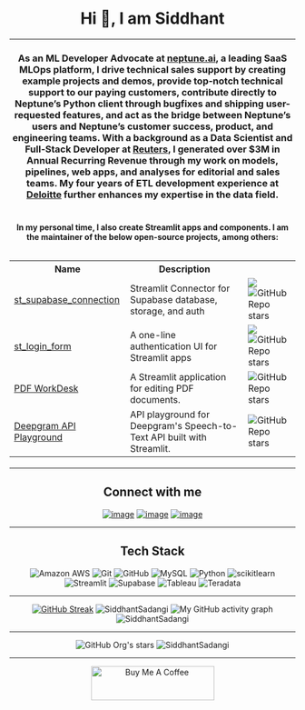 <h1 align="center">Hi 👋, I am Siddhant</h1>

<hr/>

<h3 align="center">
  As an ML Developer Advocate at <a href="https://www.neptune.ai">neptune.ai</a>, a leading SaaS MLOps platform, I drive technical sales support by creating example projects and demos, provide top-notch technical support to our paying customers, contribute directly to Neptune’s Python client through bugfixes and shipping user-requested features, and act as the bridge between Neptune’s users and Neptune’s customer success, product, and engineering teams. With a background as a Data Scientist and Full-Stack Developer at <a href="https://www.reuters.com">Reuters</a>, I generated over $3M in Annual Recurring Revenue through my work on models, pipelines, web apps, and analyses for editorial and sales teams. My four years of ETL development experience at <a href="https://www2.deloitte.com/in/en.html">Deloitte</a> further enhances my expertise in the data field.
<br><br>
</h3>
<h4 align="center">
  In my personal time, I also create Streamlit apps and components. I am the maintainer of the below open-source projects, among others:<br><br>
 <table align="center">
    <tr>
      <th>Name</th>
      <th>Description</th>
      <th></th>
    </tr>
    <tr>
      <td><a href="https://github.com/SiddhantSadangi/st_supabase_connection">st_supabase_connection</a></td>
      <td>Streamlit Connector for Supabase database, storage, and auth</td>
      <td> <a href="https://pepy.tech/project/st-supabase-connection"><img src="https://static.pepy.tech/personalized-badge/st-supabase-connection?period=total&units=international_system&left_text=Downloads"></a> <img alt="GitHub Repo stars" src="https://img.shields.io/github/stars/SiddhantSadangi/st_supabase_connection?style=flat&labelColor=black"></td>
    </tr>
      <tr>
      <td><a href="https://github.com/SiddhantSadangi/st_login_form">st_login_form</a</td>
      <td>A one-line authentication UI for Streamlit apps</td>
      <td> <a href="https://pepy.tech/project/st-login-form"><img src="https://static.pepy.tech/personalized-badge/st-login-form?period=total&units=international_system&left_text=Downloads"></a> <img alt="GitHub Repo stars" src="https://img.shields.io/github/stars/SiddhantSadangi/st_login_form?style=flat&labelColor=black"></td>
    </tr>
      </tr>
      <tr>
      <td><a href=https://github.com/SiddhantSadangi/pdf-workdesk">PDF WorkDesk</a</td>
      <td>A Streamlit application for editing PDF documents.</td>
      <td><img alt="GitHub Repo stars" src="https://img.shields.io/github/stars/SiddhantSadangi/pdf-workdesk?style=flat&labelColor=black"></td>
    </tr>
       </tr>
      </tr>
      <tr>
      <td><a href=https://github.com/SiddhantSadangi/st_deepgram_playground">Deepgram API Playground</a</td>
      <td>API playground for Deepgram's Speech-to-Text API built with Streamlit.</td>
      <td><img alt="GitHub Repo stars" src="https://img.shields.io/github/stars/SiddhantSadangi/st_deepgram_playground?style=flat&labelColor=black"></td>
    </tr>
  </table>
  </h4>
<hr/>

<h2 align="center">Connect with me</h2>
<div align="center">

  [![image](https://img.shields.io/badge/LinkedIn-0A66C2?style=for-the-badge&logo=linkedin&logoColor=white)](https://www.linkedin.com/in/siddhantsadangi)
  [![image](https://img.shields.io/badge/Gmail-EA4335?style=for-the-badge&logo=gmail&logoColor=white)](mailto:siddhant.sadangi@gmail.com)
  [![image](https://img.shields.io/badge/Medium-000000?style=for-the-badge&logo=Medium&logoColor=white)](https://medium.com/@siddhantsadangi)

</div>
<hr/>

<h2 align="center">Tech Stack</h2>
<p align="center">
  <a><img alt="Amazon AWS" src="https://img.shields.io/badge/-Amazon AWS-FF9900?style=for-the-badge&logo=Amazon+AWS&logoColor=white"></a>
  <a><img alt="Git" src="https://img.shields.io/badge/-Git-F1502F?style=for-the-badge&logo=Git&logoColor=white"></a>
  <a><img alt="GitHub" src="https://img.shields.io/badge/-GitHub-4f6578?style=for-the-badge&logo=GitHub&logoColor=white"></a>
  <a><img alt="MySQL" src="https://img.shields.io/badge/-MySQL-F29111?style=for-the-badge&logo=MySQL&logoColor=white"></a>
  <a><img alt="Python" src="https://img.shields.io/badge/-Python-4B8BBE?style=for-the-badge&logo=python&logoColor=white"></a>
  <a><img alt="scikitlearn" src="https://img.shields.io/badge/-scikitlearn-EB9136?style=for-the-badge&logo=scikitlearn&logoColor=white"></a>
  <a><img alt="Streamlit" src="https://img.shields.io/badge/-Streamlit-F24747?style=for-the-badge&logo=Streamlit&logoColor=white"></a>
  <a><img alt="Supabase" src="https://img.shields.io/badge/Supabase-3ECF8E?style=for-the-badge&logo=supabase&logoColor=white"></a>
  <a><img alt="Tableau" src="https://img.shields.io/badge/-Tableau-004281?style=for-the-badge&logo=Tableau&logoColor=white"></a>
  <a><img alt="Teradata" src="https://img.shields.io/badge/Teradata-F37440?style=for-the-badge&logo=teradata&logoColor=white"></a>
</p>
<hr/>

<p align="center">
  <a href="https://git.io/streak-stats"><img src="https://streak-stats.demolab.com?user=SiddhantSadangi&theme=github-dark" alt="GitHub Streak" /></a>
  <img src="https://github-readme-stats-sigma-five.vercel.app/api?username=siddhantsadangi&theme=dark&show_icons=true&include_all_commits=true" alt="SiddhantSadangi"/>
  <img src="https://github-readme-activity-graph.vercel.app/graph?username=SiddhantSadangi&&theme=github-compact" alt="My GitHub activity graph"/>
  <img src="https://github-profile-trophy.vercel.app/?username=siddhantsadangi&theme=algolia&column=-1" alt="SiddhantSadangi" /></a> </p>
</p>

<hr/>

<p align="center">
  <img alt="GitHub Org's stars" src="https://img.shields.io/github/stars/SiddhantSadangi?style=for-the-badge">
  <img src="https://komarev.com/ghpvc/?username=siddhantsadangi&label=Profile%20views&style=for-the-badge" alt="SiddhantSadangi"/>
</p>
<hr/>

<p align="center">
  <a href="https://www.buymeacoffee.com/siddhantsadangi" target="_blank"><img src="https://cdn.buymeacoffee.com/buttons/v2/default-yellow.png" alt="Buy Me A Coffee" style="height: 60px !important;width: 217px !important;"></a>
</p>
